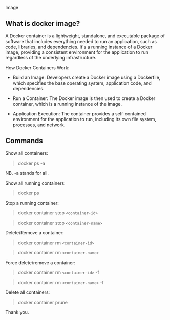 Image

## What is docker image?

A Docker container is a lightweight, standalone, and executable package of software that includes everything needed to run an application, such as code, libraries, and dependencies. It's a running instance of a Docker image, providing a consistent environment for the application to run regardless of the underlying infrastructure.

How Docker Containers Work:

- Build an Image: Developers create a Docker image using a Dockerfile, which specifies the base operating system, application code, and dependencies.

- Run a Container: The Docker image is then used to create a Docker container, which is a running instance of the image.

- Application Execution: The container provides a self-contained environment for the application to run, including its own file system, processes, and network.

## Commands

Show all containers:

> docker ps -a

NB. -a stands for all.

Show all running containers:

> docker ps

Stop a running container:

> docker container stop `<container-id>`

> docker container stop `<container-name>`

Delete/Remove a container:

> docker container rm `<container-id>`

> docker container rm `<container-name>`

Force delete/remove a container:

> docker container rm `<container-id>` -f

> docker container rm `<container-name>` -f

Delete all containers:

> docker container prune

Thank you.
